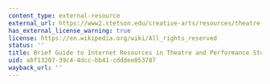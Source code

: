 ```yaml
---
content_type: external-resource
external_url: https://www2.stetson.edu/creative-arts/resources/theatre-arts/mccoy-theatre-guide.html
has_external_license_warning: true
license: https://en.wikipedia.org/wiki/All_rights_reserved
status: ''
title: Brief Guide to Internet Resources in Theatre and Performance Studies
uid: abf13207-39c4-4dcc-bb41-cdddee853787
wayback_url: ''
---
```

